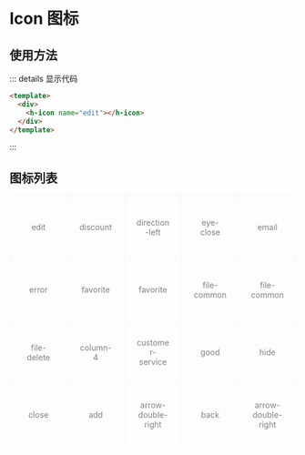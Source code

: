 # Icon 图标

## 使用方法

<div class="example">
    <div>
        <h-icon name="edit"></h-icon>
    </div>
</div>

::: details 显示代码

```html
<template>
  <div>
    <h-icon name="edit"></h-icon>
  </div>
</template>
```

:::

## 图标列表

<div class="icon_content">
    <div class="icon_list">
        <h-icon name="edit"></h-icon>
        <div class="icon_name">edit</div>
    </div>
    <div class="icon_list">
        <h-icon name="discount"></h-icon>
        <div class="icon_name">discount</div>
    </div>
        <div class="icon_list">
        <h-icon name="direction-left"></h-icon>
        <div class="icon_name">direction-left</div>
    </div>
        <div class="icon_list">
        <h-icon name="eye-close"></h-icon>
        <div class="icon_name">eye-close</div>
    </div>
        <div class="icon_list">
        <h-icon name="email"></h-icon>
        <div class="icon_name">email</div>
    </div>
        <div class="icon_list">
        <h-icon name="error"></h-icon>
        <div class="icon_name">error</div>
    </div>
        <div class="icon_list">
        <h-icon name="favorite"></h-icon>
        <div class="icon_name">favorite</div>
    </div>
        <div class="icon_list">
        <h-icon name="favorite"></h-icon>
        <div class="icon_name">favorite</div>
    </div>
        <div class="icon_list">
        <h-icon name="file-common"></h-icon>
        <div class="icon_name">file-common</div>
    </div>
     <div class="icon_list">
        <h-icon name="file-common"></h-icon>
        <div class="icon_name">file-common</div>
    </div>
    <div class="icon_list">
        <h-icon name="file-delete"></h-icon>
        <div class="icon_name">file-delete</div>
    </div>
    <div class="icon_list">
        <h-icon name="column-4"></h-icon>
        <div class="icon_name">column-4</div>
    </div>
     <div class="icon_list">
        <h-icon name="customer-service"></h-icon>
        <div class="icon_name">customer-service</div>
    </div>
     <div class="icon_list">
        <h-icon name="good"></h-icon>
        <div class="icon_name">good</div>
    </div>
    <div class="icon_list">
        <h-icon name="hide"></h-icon>
        <div class="icon_name">hide</div>
    </div>
     <div class="icon_list">
        <h-icon name="close"></h-icon>
        <div class="icon_name">close</div>
    </div>
    <div class="icon_list">
        <h-icon name="add"></h-icon>
        <div class="icon_name">add</div>
    </div>
    <div class="icon_list">
        <h-icon name="arrow-double-right"></h-icon>
        <div class="icon_name">arrow-double-right</div>
    </div>
    <div class="icon_list">
        <h-icon name="back"></h-icon>
        <div class="icon_name">back</div>
    </div>
    <div class="icon_list">
        <h-icon name="arrow-double-right"></h-icon>
        <div class="icon_name">arrow-double-right</div>
    </div>
</div>

<style>
.icon_content{
    overflow:hidden;
    border-top:1px solid #f5f5f5;
    border-left:1px solid #f5f5f5;
}
.icon_content .icon_list {
    float:left;
    width:20%;
    height:110px;
    border-right:1px solid #f5f5f5;
    border-bottom:1px solid #f5f5f5;
    padding:20px;
    display:flex;
    align-items:center;
    justify-content: center;
    flex-wrap:wrap;
    box-sizing:border-box;
    cursor: pointer;
}
.icon_name {
    color:gray;
    font-size:14px;
    width:100%;
    text-align:center
}
</style>
